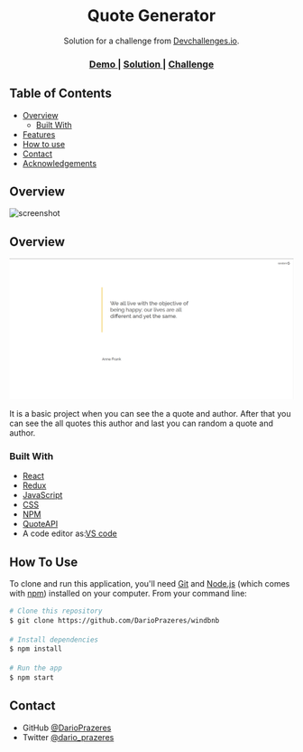 <!-- Please update value in the {}  -->

<h1 align="center">Quote Generator</h1>

<div align="center">
   Solution for a challenge from  <a href="http://devchallenges.io" target="_blank">Devchallenges.io</a>.
</div>

<div align="center">
  <h3>
    <a href="https://darioprazeres.github.io/quote-generator/">
      Demo
    </a>
    <span> | </span>
    <a href="https://github.com/DarioPrazeres/quote-generator/">
      Solution
    </a>
    <span> | </span>
    <a href="https://devchallenges.io/challenges/8Y3J4ucAMQpSnYTwwWW8">
      Challenge
    </a>
  </h3>
</div>

<!-- TABLE OF CONTENTS -->

## Table of Contents

- [Overview](#overview)
  - [Built With](#built-with)
- [Features](#features)
- [How to use](#how-to-use)
- [Contact](#contact)
- [Acknowledgements](#acknowledgements)

<!-- OVERVIEW -->

## Overview

![screenshot](https://user-images.githubusercontent.com/16707738/92399059-5716eb00-f132-11ea-8b14-bcacdc8ec97b.png)

## Overview

![screenshot](https://github.com/DarioPrazeres/quote-generator/blob/main/src/banner.png)

It is a basic project when you can see the a quote and author. After that you can see the all quotes this author and last you can random a quote and author.

### Built With

<!-- This section should list any major frameworks that you built your project using. Here are a few examples.-->

- [React](https://reactjs.org/)
- [Redux](https://reactjs.redux.org/)
- [JavaScript](https://nodejs.org/) 
- [CSS](https://html.com/css/)
- [NPM](https://npmjs.com/)
- [QuoteAPI](https://type.fit/api/quotes)
- A code editor as:[VS code](https://code.visualstudio.com/)
## How To Use

<!-- Example: -->

To clone and run this application, you'll need [Git](https://git-scm.com) and [Node.js](https://nodejs.org/en/download/) (which comes with [npm](http://npmjs.com)) installed on your computer. From your command line:

```bash
# Clone this repository
$ git clone https://github.com/DarioPrazeres/windbnb

# Install dependencies
$ npm install

# Run the app
$ npm start
```

## Contact

- GitHub [@DarioPrazeres](https://github.com/DarioPrazeres)
- Twitter [@dario_prazeres](https://twitter.com/dario_prazeres)